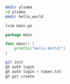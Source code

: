 ```bash
mkdir ylsama
cd ylsama
mkdir hello_world
```
```bash
lvim main.go
```

```go
package main

func main() {
	println("Hello World!")
}
```
```bash
git init
gh auth login
gh auth login < token.txt
gh git create
```

